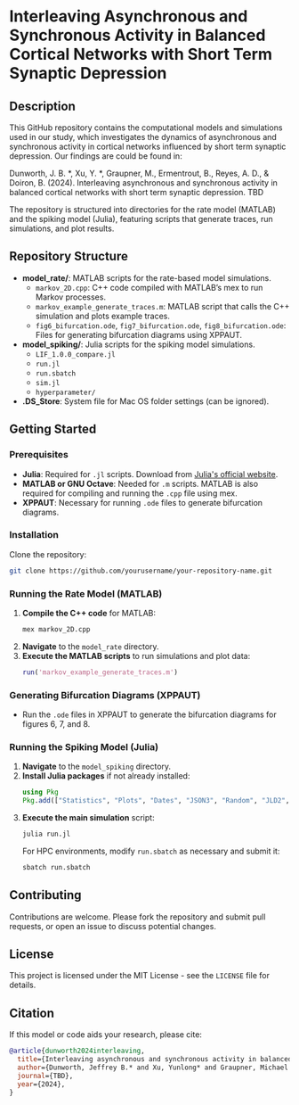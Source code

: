 # Interleaving Asynchronous and Synchronous Activity in Balanced Cortical Networks with Short Term Synaptic Depression

## Description
This GitHub repository contains the computational models and simulations used in our study, which investigates the dynamics of asynchronous and synchronous activity in cortical networks influenced by short term synaptic depression. Our findings are could be found in:

Dunworth, J. B. *, Xu, Y. *, Graupner, M., Ermentrout, B., Reyes, A. D., & Doiron, B. (2024). Interleaving asynchronous and synchronous activity in balanced cortical networks with short term synaptic depression. TBD

The repository is structured into directories for the rate model (MATLAB) and the spiking model (Julia), featuring scripts that generate traces, run simulations, and plot results.

## Repository Structure
- **model_rate/**: MATLAB scripts for the rate-based model simulations.
  - `markov_2D.cpp`: C++ code compiled with MATLAB’s mex to run Markov processes.
  - `markov_example_generate_traces.m`: MATLAB script that calls the C++ simulation and plots example traces.
  - `fig6_bifurcation.ode`, `fig7_bifurcation.ode`, `fig8_bifurcation.ode`: Files for generating bifurcation diagrams using XPPAUT.
- **model_spiking/**: Julia scripts for the spiking model simulations.
  - `LIF_1.0.0_compare.jl`
  - `run.jl`
  - `run.sbatch`
  - `sim.jl`
  - `hyperparameter/`
- **.DS_Store**: System file for Mac OS folder settings (can be ignored).

## Getting Started

### Prerequisites
- **Julia**: Required for `.jl` scripts. Download from [Julia's official website](https://julialang.org/downloads/).
- **MATLAB or GNU Octave**: Needed for `.m` scripts. MATLAB is also required for compiling and running the `.cpp` file using mex.
- **XPPAUT**: Necessary for running `.ode` files to generate bifurcation diagrams.

### Installation
Clone the repository:
```bash
git clone https://github.com/yourusername/your-repository-name.git
```

### Running the Rate Model (MATLAB)
1. **Compile the C++ code** for MATLAB:
   ```bash
   mex markov_2D.cpp
   ```
2. **Navigate** to the `model_rate` directory.
3. **Execute the MATLAB scripts** to run simulations and plot data:
   ```matlab
   run('markov_example_generate_traces.m')
   ```

### Generating Bifurcation Diagrams (XPPAUT)
- Run the `.ode` files in XPPAUT to generate the bifurcation diagrams for figures 6, 7, and 8.

### Running the Spiking Model (Julia)
1. **Navigate** to the `model_spiking` directory.
2. **Install Julia packages** if not already installed:
   ```julia
   using Pkg
   Pkg.add(["Statistics", "Plots", "Dates", "JSON3", "Random", "JLD2", "Distributed", "SharedArrays", "Measures", "Distributions"])
   ```
3. **Execute the main simulation** script:
   ```bash
   julia run.jl
   ```
   For HPC environments, modify `run.sbatch` as necessary and submit it:
   ```bash
   sbatch run.sbatch
   ```

## Contributing
Contributions are welcome. Please fork the repository and submit pull requests, or open an issue to discuss potential changes.

## License
This project is licensed under the MIT License - see the `LICENSE` file for details.

## Citation
If this model or code aids your research, please cite:
```bibtex
@article{dunworth2024interleaving,
  title={Interleaving asynchronous and synchronous activity in balanced cortical networks with short term synaptic depression},
  author={Dunworth, Jeffrey B.* and Xu, Yunlong* and Graupner, Michael and Ermentrout, Bard and Reyes, Alex D. and Doiron, Brent},
  journal={TBD},
  year={2024},
}
```
